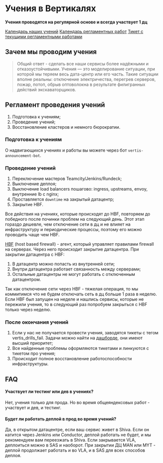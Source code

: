 # Учения в Вертикалях

**Учения проводятся на регулярной основе и всегда участвует 1 дц**

[Календарь наших учений](https://calendar.yandex-team.ru/embed/week?embed&layer_ids=55907&uid=1120000000283545)
[Календарь регламентных работ](https://calendar.yandex-team.ru/embed/week?embed&layer_ids=22354&uid=1120000000283545)
[Тикет с текущими регламентными работами](https://st.yandex-team.ru/DRILLS-2)

## Зачем мы проводим учения
> Общий ответ - сделать все наши сервисы более надёжными и отказоустойчивыми. Учения — это моделирование ситуации, при которой мы теряем весь дата-центр или его часть. Такие ситуации вполне реальны: отключение электричества, перегрев серверов, пожар, потоп, обрыв оптоволокна в результате филигранных действий экскаваторщиков.

## Регламент проведения учений

1. Подготовка к учениям;
2. Проведение учений;
3. Восстановление кластеров и немного бюрократии.

### Подготовка к учениям

О надвигающихся учениях и работы вы можете через бот `vertis-announcement-bot`.

### Проведение учений

1. Переключение мастеров Teamcity/Jenkins/Rundeck;
2. Выключение деплоя;
3. Выключение load balancers пошагово: ingress, upstreams, envoy, внутренние lb с nginx;
4. Проставляется `downtime` на закрытый датацентр;
5. Закрытие HBF.

Все действия на учениях, которые происходят до HBF, повторяем до победного после починки проблем на следующий день. Этот этап гораздо дешевле, чем отключение сети в дц и не влияет на инфраструктуру и периодические процессы, поэтому его можно проводить чаще чем HBF.

[HBF](https://clubs.at.yandex-team.ru/noc/1869) (host based firewall) - агент, который управляет правилами firewall на серверах. Через него происходит закрытие датацентра. При закрытии датацентра с HBF:
1. В датацентр можно попасть из внутренней сети;
2. Внутри датацентра работает связанность между серверами;
3. Остальные датацентры не могут работать с отключенным датацентром.

Так как отключение сети через HBF - тяжелая операция, то мы коммитимся что не будем отключать сеть в дц больше 1 раза в неделю. Если HBF был запущен на неделе и нашлись сервисы, которые не пережили учения, то в следующий раз попробуем закрыться с HBF только через неделю.

### После окончания учений

1. Если у нас не получается провести учения, заводятся тикеты с тегом vertis_drills_fail. Задачи можно найти на [дашборде](https://st.yandex-team.ru/agile/board/9353), они имеют высший приоритет;
2. Все найденные проблемы оформляются тикетами и линкуются с тикетом про учения;
3. Происходит полное восстановление работоспособности инфраструктуры.

## FAQ

#### Участвует ли тестинг или дев в учениях?

Нет, учения только для прода. Но во время общеяндексовых работ - участвует и дев, и тестинг.

#### Будет ли работать деплой в прод во время учений?

Да, в открытом датацентре, если ваш сервис живет в Shiva. Если он катится через Jenkins или Conductor, деплой работать не будет, и мы рекомендуем вам переезжать в Shiva. Если закрывается VLA, деплоиться можно в SAS и наоборот. При закрытии ДЦ MAN или MYT - деплой продолжает работать и во VLA, и в SAS для всех способов деплоя.


